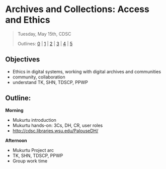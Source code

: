 # Archives and Collections: Access and Ethics

> Tuesday, May 15th, CDSC
> 
> Outlines: [0](day-0.md) | [1](day-1.md) | [2](day-2.md) | [3](day-3.md) | [4](day-4.md) | [5](day-5.md)

## Objectives

- Ethics in digital systems, working with digital archives and communities
- community, collaboration
- understand TK, SHN, TDSCP, PPWP

## Outline: 

**Morning** 

- Mukurtu introduction
- Mukurtu hands-on: 3Cs, DH, CR, user roles
- http://cdsc.libraries.wsu.edu/PalouseDH/

**Afternoon**

- Mukurtu Project arc
- TK, SHN, TDSCP, PPWP
- Group work time
